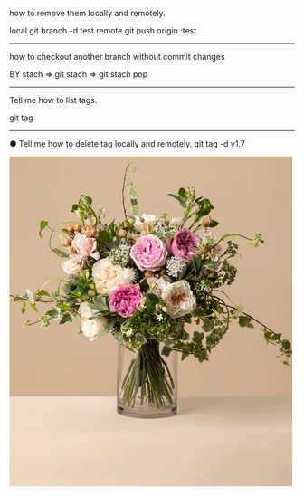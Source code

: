 how to remove them locally and remotely.

local git branch -d test
remote git push origin :test



------------------------------------------------------------
how to checkout another branch without commit
changes 

BY stach => git stach => git stach pop

-----------------------------------

Tell me how to list tags.
 
 git tag 


-------------------------------------------
● Tell me how to delete tag locally and remotely.
 git tag -d v1.7



 ![Alt text](flo.png)
